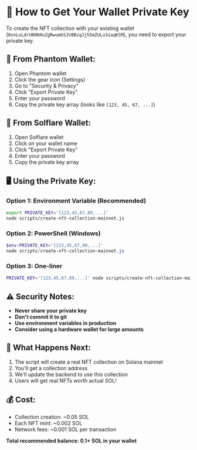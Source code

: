 # 🔐 How to Get Your Wallet Private Key

To create the NFT collection with your existing wallet (`8nnLuLdrUN96HuZgRwumkSJV8BzqJj55mZULu3iaqKSM`), you need to export your private key.

## 📱 **From Phantom Wallet:**

1. Open Phantom wallet
2. Click the gear icon (Settings)
3. Go to "Security & Privacy"
4. Click "Export Private Key"
5. Enter your password
6. Copy the private key array (looks like `[123, 45, 67, ...]`)

## 🦊 **From Solflare Wallet:**

1. Open Solflare wallet
2. Click on your wallet name
3. Click "Export Private Key"
4. Enter your password
5. Copy the private key array

## 🖥️ **Using the Private Key:**

### Option 1: Environment Variable (Recommended)
```bash
export PRIVATE_KEY='[123,45,67,89,...]'
node scripts/create-nft-collection-mainnet.js
```

### Option 2: PowerShell (Windows)
```powershell
$env:PRIVATE_KEY='[123,45,67,89,...]'
node scripts/create-nft-collection-mainnet.js
```

### Option 3: One-liner
```bash
PRIVATE_KEY='[123,45,67,89,...]' node scripts/create-nft-collection-mainnet.js
```

## ⚠️ **Security Notes:**

- **Never share your private key**
- **Don't commit it to git**
- **Use environment variables in production**
- **Consider using a hardware wallet for large amounts**

## 🎯 **What Happens Next:**

1. The script will create a real NFT collection on Solana mainnet
2. You'll get a collection address 
3. We'll update the backend to use this collection
4. Users will get real NFTs worth actual SOL!

## 💰 **Cost:**

- Collection creation: ~0.05 SOL
- Each NFT mint: ~0.002 SOL
- Network fees: ~0.001 SOL per transaction

**Total recommended balance: 0.1+ SOL in your wallet** 